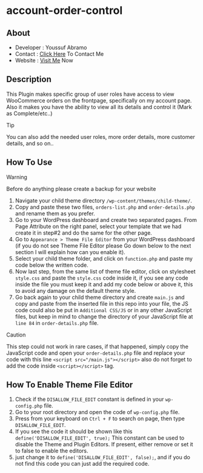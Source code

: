 # account-order-control

## About

+ Developer : Youssuf Abramo
+ Contact : [Click Here](https://bit.ly/m/abramo) To Contact Me
+ Website : [Visit Me](https://abramo.xyz) Now

## Description

This Plugin makes specific group of user roles have access to view WooCommerce orders on the frontpage, specifically on my account page. Also it makes you have the ability to view all its details and control it (Mark as Complete/etc..)

> [!TIP]
> You can also add the needed user roles, more order details, more customer details, and so on..

## How To Use

> [!WARNING]
> Before do anything please create a backup for your website

1. Navigate your child theme directory `/wp-content/themes/child-theme/`.
2. Copy and paste these two files, `orders-list.php` and `order-details.php` and rename them as you prefer.
3. Go to your WordPress dashboard and create two separated pages. From Page Attribute on the right panel, select your template that we had create it in step#2 and do the same for the other page.
4. Go to `Appearance > Theme File Editor` from your WordPress dashboard (if you do not see Theme File Editor please Go down below to the next section I will explain how can you enable it).
5. Select your child theme folder, and click on `function.php` and paste my code below the written code.
6. Now last step, from the same list of theme file editor, click on stylesheet `style.css` and paste the `style.css` code inside it, if you see any code inside the file you must keep it and add my code below or above it, this to avoid any damage on the default theme style.
7. Go back again to your child theme directory and create `main.js` and copy and paste from the inserted file in this repo into your file, the JS code could also be put in `Additional CSS/JS` or in any other JavaScript files, but keep in mind to change the directory of your JavaScript file at `line 84` in `order-details.php` file.
> [!CAUTION]
> This step could not work in rare cases, if that happened, simply copy the JavaScript code and open your `order-details.php` file and replace your code with this line `<script src="/main.js"></script>` also do not forget to add the code inside `<script></script>` tag.

## How To Enable Theme File Editor

1. Check if the `DISALLOW_FILE_EDIT` constant is defined in your `wp-config.php` file.
2. Go to your root directory and open the code of `wp-config.php` file.
3. Press from your keyboard on `Ctrl + F` to search on page, then type `DISALLOW_FILE_EDIT`.
4. If you see the code it should be shown like this `define('DISALLOW_FILE_EDIT', true);` This constant can be used to disable the Theme and Plugin Editors. If present, either remove or set it to false to enable the editors.
5. just change it to `define('DISALLOW_FILE_EDIT', false);`, and if you do not find this code you can just add the required code.

